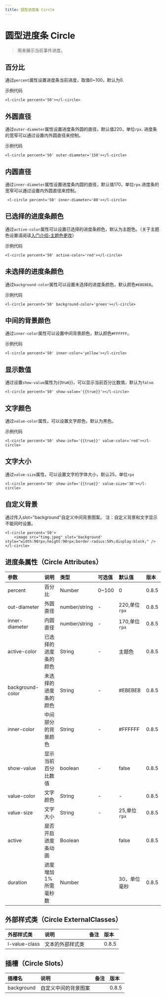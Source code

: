 ```yaml
---
title: 圆型进度条 Circle
---
```


# <H2Icon /> 圆型进度条 Circle

> 用来展示当前事件进度。

## 百分比

通过`percent`属性设置进度条当前进度，取值0~100，默认为0.

示例代码

```wxml
<l-circle percent='50'></l-circle>
```

## 外圆直径

通过`outer-diameter`属性设置进度条外圆的直径，默认值220，单位`rpx`. 进度条的宽窄可以通过设置内外圆直径来控制。

示例代码

```wxml
<l-circle percent='50' outer-diameter='150'></l-circle>
```

## 内圆直径

通过`inner-diameter`属性设置进度条内圆的直径，默认值170，单位`rpx`.进度条的宽窄可以通过设置内外圆直径来控制。

```wxml
 <l-circle percent='50' inner-diameter='80'></l-circle>
```

## 已选择的进度条颜色

通过`active-color`属性可以设置已选择的进度条颜色，默认为主题色。（关于主题色设置请阅读[入门介绍-主题色更改](http://doc.mini.7yue.pro/start/#自定义配置)）

示例代码

```wxml
<l-circle percent='50' active-color='red'></l-circle>
```

## 未选择的进度条颜色

通过`background-color`属性可以设置未选择的进度条颜色，默认颜色`#EBEBEB`。

示例代码

```wxml
<l-circle percent='50' background-color='green'></l-circle>
```

## 中间的背景颜色

通过`inner-color`属性可以设置中间背景颜色，默认颜色`#FFFFFF`。

示例代码

```wxml
<l-circle percent='50' inner-color='yellow'></l-circle>
```

## 显示数值

通过设置`show-value`属性为{{true}}，可以显示当前百分比数值，默认为`false`.
```wxml
<l-circle percent='50' show-value='{{true}}'></l-circle>
```

## 文字颜色

通过`value-color`属性，可以设置文字颜色，默认为黑色。


示例代码

```wxml
<l-circle percent='50' show-info='{{true}}' value-color='red'></l-circle>
```

## 文字大小

通过`value-size`属性，可以设置文字的字体大小，默认25，单位`rpx`

```wxml
<l-circle percent='50' show-info='{{true}}' value-size='30'></l-circle>
```

## 自定义背景

通过传入slot="background"自定义中间背景图案。
注：自定义背景和文字显示不能同时设置。

```wxml
<l-circle percent='50'>
    <image src="timg.jpeg" slot='background' style="width:90rpx;height:90rpx;border-radius:50%;display:block;" />
</l-circle>
```

## 进度条属性（Circle Attributes）

| 参数   | 说明 | 类型 | 可选值 | 默认值 |  版本|
|:----|:----|:----|:----|:----|:----|
| percent	| 百分比	| Number | 0~100 | 0 | 0.8.5|
| out-diameter	| 外圆直径  |	number/string | - | 220,单位`rpx` | 0.8.5|
|inner-diameter| 内圆直径| number/string|-|170,单位`rpx`| 0.8.5|
| active-color	| 已选择的进度条的颜色 | String | -| 主题色 |0.8.5 |
| background-color	| 未选择的进度条的颜色 |	String	| - |#EBEBEB| 0.8.5|
| inner-color	| 中间部分的背景颜色 |	String	| - |#FFFFFF| 0.8.5|
|show-value| 显示当前百分比数值|boolean|-|false| 0.8.5|
|value-color| 文字颜色| String | -| -|0.8.5|
|value-size| 文字大小| String | -| 25,单位`rpx`|0.8.5|
|active | 是否开启进度条动画  | Boolean |  |  false| 0.8.5|
| duration| 进度增加1%所需毫秒数 |Number | |  30，单位毫秒| 0.8.5|

## 外部样式类（Circle ExternalClasses）

| 外部样式类   | 说明 | 备注| 版本 |  
|:----|:----|:----|:----|
|l-value-class | 文本的外部样式类| | 0.8.5|


## 插槽（Circle Slots）

| 插槽名   | 说明 | 备注| 版本 |  
|:----|:----|:----|:----|
|background | 自定义中间的背景图案| | 0.8.5|

<RightMenu />
